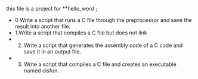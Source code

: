 this file is a project for **hello_word ;
* 0 Write a script that runs a C file through the preprocessor and save the result into another file.
* 1.Write a script that compiles a C file but does not link
* 2. Write a script that generates the assembly code of a C code and save it in an output file.
* 3. Write a script that compiles a C file and creates an executable named cisfun.